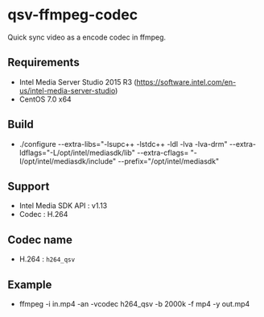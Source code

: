 qsv-ffmpeg-codec
================

Quick sync video as a encode codec in ffmpeg.

## Requirements
   * Intel Media Server Studio 2015 R3 (https://software.intel.com/en-us/intel-media-server-studio)
   * CentOS 7.0 x64

## Build
   * ./configure --extra-libs="-lsupc++ -lstdc++ -ldl -lva -lva-drm" --extra-ldflags="-L/opt/intel/mediasdk/lib" --extra-cflags=
"-I/opt/intel/mediasdk/include" --prefix="/opt/intel/mediasdk"

## Support
   * Intel Media SDK API : v1.13
   * Codec : H.264

## Codec name
   * H.264 : `h264_qsv`

## Example
   * ffmpeg -i in.mp4 -an -vcodec h264_qsv -b 2000k -f mp4 -y out.mp4
